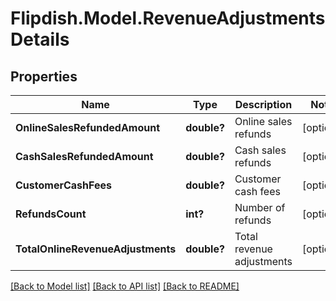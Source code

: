# Flipdish.Model.RevenueAdjustmentsDetails
## Properties

Name | Type | Description | Notes
------------ | ------------- | ------------- | -------------
**OnlineSalesRefundedAmount** | **double?** | Online sales refunds | [optional] 
**CashSalesRefundedAmount** | **double?** | Cash sales refunds | [optional] 
**CustomerCashFees** | **double?** | Customer cash fees | [optional] 
**RefundsCount** | **int?** | Number of refunds | [optional] 
**TotalOnlineRevenueAdjustments** | **double?** | Total revenue adjustments | [optional] 

[[Back to Model list]](../README.md#documentation-for-models) [[Back to API list]](../README.md#documentation-for-api-endpoints) [[Back to README]](../README.md)


